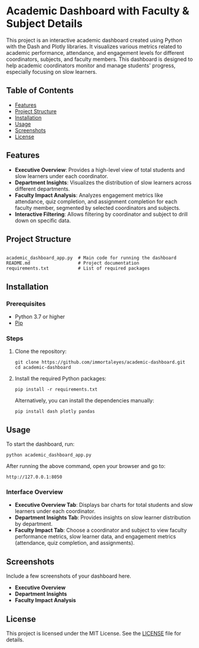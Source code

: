 <!DOCTYPE html>
<html lang="en">
<head>
<meta charset="UTF-8">
<meta name="viewport" content="width=device-width, initial-scale=1.0">
<title>Academic Dashboard README</title>
</head>
<body>
<h1>Academic Dashboard with Faculty & Subject Details</h1>

<p>This project is an interactive academic dashboard created using Python with the Dash and Plotly libraries. It visualizes various metrics related to academic performance, attendance, and engagement levels for different coordinators, subjects, and faculty members. This dashboard is designed to help academic coordinators monitor and manage students' progress, especially focusing on slow learners.</p>

<h2>Table of Contents</h2>
<ul>
  <li><a href="#features">Features</a></li>
  <li><a href="#project-structure">Project Structure</a></li>
  <li><a href="#installation">Installation</a></li>
  <li><a href="#usage">Usage</a></li>
  <li><a href="#screenshots">Screenshots</a></li>
  <li><a href="#license">License</a></li>
</ul>

<h2 id="features">Features</h2>
<ul>
  <li><strong>Executive Overview</strong>: Provides a high-level view of total students and slow learners under each coordinator.</li>
  <li><strong>Department Insights</strong>: Visualizes the distribution of slow learners across different departments.</li>
  <li><strong>Faculty Impact Analysis</strong>: Analyzes engagement metrics like attendance, quiz completion, and assignment completion for each faculty member, segmented by selected coordinators and subjects.</li>
  <li><strong>Interactive Filtering</strong>: Allows filtering by coordinator and subject to drill down on specific data.</li>
</ul>

<h2 id="project-structure">Project Structure</h2>
<pre><code>
academic_dashboard_app.py  # Main code for running the dashboard
README.md                  # Project documentation
requirements.txt           # List of required packages
</code></pre>

<h2 id="installation">Installation</h2>
<h3>Prerequisites</h3>
<ul>
  <li>Python 3.7 or higher</li>
  <li><a href="https://pip.pypa.io/en/stable/">Pip</a></li>
</ul>

<h3>Steps</h3>
<ol>
  <li>Clone the repository:
    <pre><code>git clone https://github.com/immortaleyes/academic-dashboard.git
cd academic-dashboard
</code></pre>
  </li>
  <li>Install the required Python packages:
    <pre><code>pip install -r requirements.txt</code></pre>
    Alternatively, you can install the dependencies manually:
    <pre><code>pip install dash plotly pandas</code></pre>
  </li>
</ol>

<h2 id="usage">Usage</h2>
<p>To start the dashboard, run:</p>
<pre><code>python academic_dashboard_app.py</code></pre>
<p>After running the above command, open your browser and go to:</p>
<pre><code>http://127.0.0.1:8050</code></pre>

<h3>Interface Overview</h3>
<ul>
  <li><strong>Executive Overview Tab</strong>: Displays bar charts for total students and slow learners under each coordinator.</li>
  <li><strong>Department Insights Tab</strong>: Provides insights on slow learner distribution by department.</li>
  <li><strong>Faculty Impact Tab</strong>: Choose a coordinator and subject to view faculty performance metrics, slow learner data, and engagement metrics (attendance, quiz completion, and assignments).</li>
</ul>

<h2 id="screenshots">Screenshots</h2>
<p>Include a few screenshots of your dashboard here.</p>
<ul>
  <li><strong>Executive Overview</strong></li>
  <li><strong>Department Insights</strong></li>
  <li><strong>Faculty Impact Analysis</strong></li>
</ul>

<h2 id="license">License</h2>
<p>This project is licensed under the MIT License. See the <a href="LICENSE">LICENSE</a> file for details.</p>

</body>
</html>
